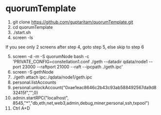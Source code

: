# quorumTemplate

1. git clone https://github.com/guptaritam/quorumTemplate.git
2. cd quorumTemplate
3. ./start.sh
4. screen -ls 

If you see only 2 screens after step 4, goto step 5, else skip to step 6

5. screen -d -m -S quorumNode bash -c 'PRIVATE_CONFIG=constellation1.conf ./geth --datadir qdata/node1 --port 23000 --raftport 21000 --raft --ipcpath ./geth.ipc' 
6. screen -S gethNode
7. ./geth attach ipc:./qdata/node1/geth.ipc
8. personal.listAccounts
9. personal.unlockAccount("0xae1eac8646c2b43c93ab588492567da9d832415f","",0)
10. admin.startRPC("localhost", 8545,"*","db,eth,net,web3,admin,debug,miner,personal,ssh,txpool")
11. Ctrl A+D 
